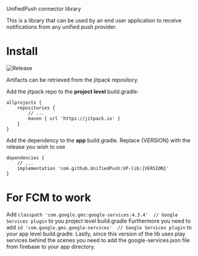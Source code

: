 UnifiedPush connector library

This is a library that can be used by an end user application to receive notifications from any unified push provider.

# Install
![Release](https://jitpack.io/v/UnifiedPush/UP-lib.svg)

Artifacts can be retrieved from the jitpack repository.

Add the jitpack repo to the **project level** build.gradle:
```
allprojects {
    repositories {
        // ...
        maven { url 'https://jitpack.io' }
    }
}
```

Add the dependency to the **app** build.gradle. Replace {VERSION} with the release you wish to use
```
dependencies {
    // ...
    implementation 'com.github.UnifiedPush:UP-lib:{VERSION}'
}
```

# For FCM to work
Add `classpath 'com.google.gms:google-services:4.3.4'  // Google Services plugin` to you project level build.gradle
Furthermore you need to add `id 'com.google.gms.google-services'  // Google Services plugin` to your
app level build.gradle. Lastly, since this version of the lib uses play services behind the scenes
you need to add the google-services.json file from firebase to your app directory.
